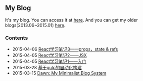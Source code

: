 My Blog
----------

It's my blog. You can access it at [here](http://blog.syaningv.com/#/).
And you can get my older blogs(2013.06~2015.01) [here](https://github.com/syaning/older-blogs).

### Contents

- 2015-04-06 [React学习笔记3——props，state & refs](docs/2015-04-06-react-note-3.md)
- 2015-04-05 [React学习笔记2——JSX](docs/2015-04-05-react-note-2.md)
- 2015-04-05 [React学习笔记1——入门](docs/2015-04-05-react-note-1.md)
- 2015-03-28 [基于gulp的自动化构建](docs/2015-03-28-building-projects-with-gulp.md)
- 2015-03-15 [Dawn: My Minimalist Blog System](docs/2015-03-15-dawn-my-minimalist-blog-system.md)
